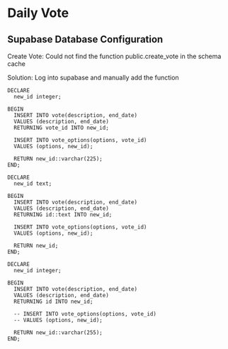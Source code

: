 # Daily Vote

## Supabase Database Configuration

Create Vote: Could not find the function public.create_vote in the schema cache

Solution: Log into supabase and manually add the function

```
DECLARE
  new_id integer;

BEGIN
  INSERT INTO vote(description, end_date)
  VALUES (description, end_date)
  RETURNING vote_id INTO new_id;

  INSERT INTO vote_options(options, vote_id)
  VALUES (options, new_id);

  RETURN new_id::varchar(225);
END;
```

```
DECLARE
  new_id text;

BEGIN
  INSERT INTO vote(description, end_date)
  VALUES (description, end_date)
  RETURNING id::text INTO new_id;

  INSERT INTO vote_options(options, vote_id)
  VALUES (options, new_id);

  RETURN new_id;
END;
```

```
DECLARE
  new_id integer;

BEGIN
  INSERT INTO vote(description, end_date)
  VALUES (description, end_date)
  RETURNING id INTO new_id;

  -- INSERT INTO vote_options(options, vote_id)
  -- VALUES (options, new_id);

  RETURN new_id::varchar(255);
END;
```
